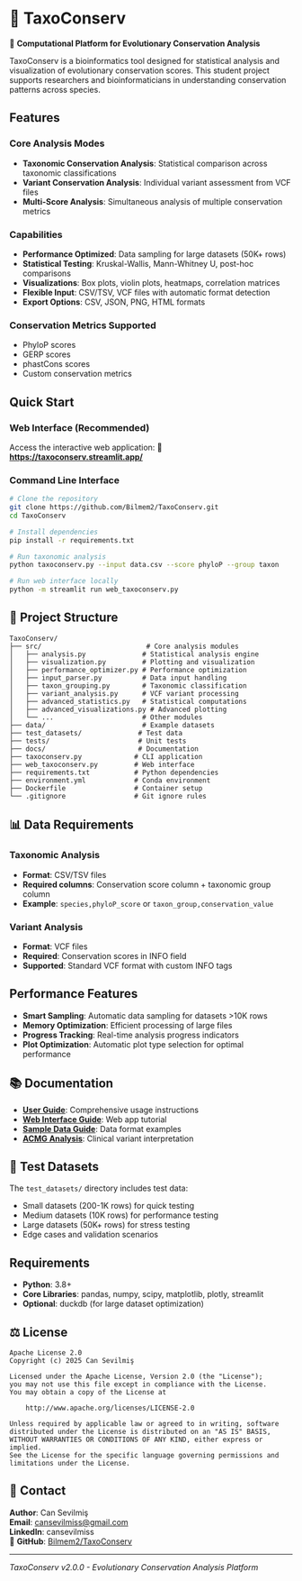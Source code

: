 # 🍃 TaxoConserv

🧬 **Computational Platform for Evolutionary Conservation Analysis**

TaxoConserv is a bioinformatics tool designed for statistical analysis and visualization of evolutionary conservation scores. This student project supports researchers and bioinformaticians in understanding conservation patterns across species.

## Features

### Core Analysis Modes
- **Taxonomic Conservation Analysis**: Statistical comparison across taxonomic classifications
- **Variant Conservation Analysis**: Individual variant assessment from VCF files
- **Multi-Score Analysis**: Simultaneous analysis of multiple conservation metrics

### Capabilities
- **Performance Optimized**: Data sampling for large datasets (50K+ rows)
- **Statistical Testing**: Kruskal-Wallis, Mann-Whitney U, post-hoc comparisons
- **Visualizations**: Box plots, violin plots, heatmaps, correlation matrices
- **Flexible Input**: CSV/TSV, VCF files with automatic format detection
- **Export Options**: CSV, JSON, PNG, HTML formats

### Conservation Metrics Supported
- PhyloP scores
- GERP scores  
- phastCons scores
- Custom conservation metrics

## Quick Start

### Web Interface (Recommended)
Access the interactive web application:
**🔗 https://taxoconserv.streamlit.app/**

### Command Line Interface
```bash
# Clone the repository
git clone https://github.com/Bilmem2/TaxoConserv.git
cd TaxoConserv

# Install dependencies
pip install -r requirements.txt

# Run taxonomic analysis
python taxoconserv.py --input data.csv --score phyloP --group taxon

# Run web interface locally
python -m streamlit run web_taxoconserv.py
```

## 📁 Project Structure

```
TaxoConserv/
├── src/                          # Core analysis modules
│   ├── analysis.py              # Statistical analysis engine
│   ├── visualization.py         # Plotting and visualization
│   ├── performance_optimizer.py # Performance optimization
│   ├── input_parser.py          # Data input handling
│   ├── taxon_grouping.py        # Taxonomic classification
│   ├── variant_analysis.py      # VCF variant processing
│   ├── advanced_statistics.py   # Statistical computations
│   ├── advanced_visualizations.py # Advanced plotting
│   └── ...                      # Other modules
├── data/                        # Example datasets
├── test_datasets/              # Test data
├── tests/                      # Unit tests
├── docs/                       # Documentation
├── taxoconserv.py             # CLI application
├── web_taxoconserv.py         # Web interface
├── requirements.txt           # Python dependencies
├── environment.yml            # Conda environment
├── Dockerfile                 # Container setup
└── .gitignore                 # Git ignore rules
```

## 📊 Data Requirements

### Taxonomic Analysis
- **Format**: CSV/TSV files
- **Required columns**: Conservation score column + taxonomic group column
- **Example**: `species,phyloP_score` or `taxon_group,conservation_value`

### Variant Analysis  
- **Format**: VCF files
- **Required**: Conservation scores in INFO field
- **Supported**: Standard VCF format with custom INFO tags

## Performance Features

- **Smart Sampling**: Automatic data sampling for datasets >10K rows
- **Memory Optimization**: Efficient processing of large files
- **Progress Tracking**: Real-time analysis progress indicators
- **Plot Optimization**: Automatic plot type selection for optimal performance

## 📚 Documentation

- **[User Guide](docs/USER_GUIDE.md)**: Comprehensive usage instructions
- **[Web Interface Guide](docs/WEB_INTERFACE_GUIDE.md)**: Web app tutorial  
- **[Sample Data Guide](docs/SAMPLE_DATA_GUIDE.md)**: Data format examples
- **[ACMG Analysis](docs/ACMG_ANALYSIS.md)**: Clinical variant interpretation

## 🧪 Test Datasets

The `test_datasets/` directory includes test data:
- Small datasets (200-1K rows) for quick testing
- Medium datasets (10K rows) for performance testing  
- Large datasets (50K+ rows) for stress testing
- Edge cases and validation scenarios

## Requirements

- **Python**: 3.8+
- **Core Libraries**: pandas, numpy, scipy, matplotlib, plotly, streamlit
- **Optional**: duckdb (for large dataset optimization)

## ⚖️ License

```
Apache License 2.0
Copyright (c) 2025 Can Sevilmiş

Licensed under the Apache License, Version 2.0 (the "License");
you may not use this file except in compliance with the License.
You may obtain a copy of the License at

    http://www.apache.org/licenses/LICENSE-2.0

Unless required by applicable law or agreed to in writing, software
distributed under the License is distributed on an "AS IS" BASIS,
WITHOUT WARRANTIES OR CONDITIONS OF ANY KIND, either express or implied.
See the License for the specific language governing permissions and
limitations under the License.
```

## 👤 Contact

**Author**: Can Sevilmiş  
**Email**: cansevilmiss@gmail.com  
**LinkedIn**: cansevilmiss  
🔗 **GitHub**: [Bilmem2/TaxoConserv](https://github.com/Bilmem2/TaxoConserv)

---

*TaxoConserv v2.0.0 - Evolutionary Conservation Analysis Platform*
